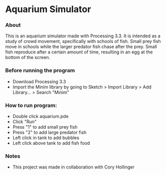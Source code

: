 # Aquarium Simulator

### About ###
This is an aquarium simulator made with Processing 3.3. It is intended as a study of crowd movement, specifically with schools of fish. Small prey fish move in schools while the larger predator fish chase after the prey. Small fish reproduce after a certain amount of time, resulting in an egg at the bottom of the screen.

### Before running the program ###
- Download Processing 3.3
- Import the Minim library by going to Sketch > Import Library > Add Library... > Search "Minim"

### How to run program: ###
- Double click aquarium.pde
- Click "Run"
- Press "1" to add small prey fish
- Press "2" to add large predator fish
- Left click in tank to add bubbles
- Left click above tank to add fish food

### Notes ###
- This project was made in collaboration with Cory Hollinger